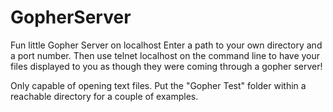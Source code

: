 # GopherServer
Fun little Gopher Server on localhost
Enter a path to your own directory and a port number.
Then use telnet localhost <port> on the command line to have your files displayed to you as
though they were coming through a gopher server!

Only capable of opening text files. Put the "Gopher Test" folder within a reachable directory for a couple of
examples.
